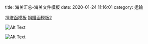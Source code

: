 title: 海关汇总-海关文件模板 
date: 2020-01-24 11:16:01
category: 运输


[捐赠函模板]({static}/fujian/hanguanwenjianmuban.pdf)
[捐赠函模板2]({static}/fujian/hanguanwenjianmuban2.docx)


![Alt Text]({static}/images/hanguanwenjianmuban3.png)





![Alt Text]({static}/images/hanguanwenjianmuban4.png)


